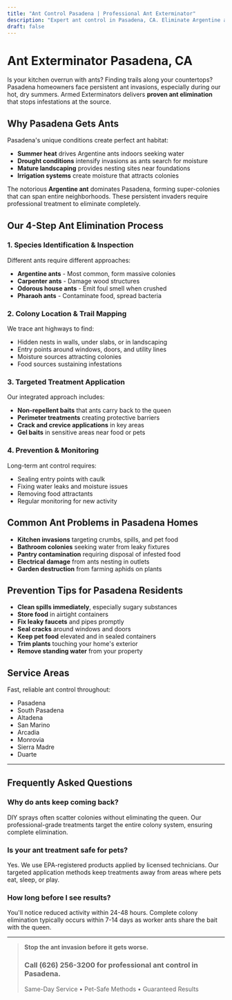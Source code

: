 ```yaml
---
title: "Ant Control Pasadena | Professional Ant Exterminator"
description: "Expert ant control in Pasadena, CA. Eliminate Argentine ants, carpenter ants, and more. Safe, effective treatments. Call (626) 256-3200 today."
draft: false
---
```


# Ant Exterminator Pasadena, CA

Is your kitchen overrun with ants? Finding trails along your countertops? Pasadena homeowners face persistent ant invasions, especially during our hot, dry summers. Armed Exterminators delivers **proven ant elimination** that stops infestations at the source.

## Why Pasadena Gets Ants

Pasadena's unique conditions create perfect ant habitat:
- **Summer heat** drives Argentine ants indoors seeking water
- **Drought conditions** intensify invasions as ants search for moisture
- **Mature landscaping** provides nesting sites near foundations
- **Irrigation systems** create moisture that attracts colonies

The notorious **Argentine ant** dominates Pasadena, forming super-colonies that can span entire neighborhoods. These persistent invaders require professional treatment to eliminate completely.

## Our 4-Step Ant Elimination Process

### 1. Species Identification & Inspection
Different ants require different approaches:
- **Argentine ants** - Most common, form massive colonies
- **Carpenter ants** - Damage wood structures
- **Odorous house ants** - Emit foul smell when crushed
- **Pharaoh ants** - Contaminate food, spread bacteria

### 2. Colony Location & Trail Mapping
We trace ant highways to find:
- Hidden nests in walls, under slabs, or in landscaping
- Entry points around windows, doors, and utility lines
- Moisture sources attracting colonies
- Food sources sustaining infestations

### 3. Targeted Treatment Application
Our integrated approach includes:
- **Non-repellent baits** that ants carry back to the queen
- **Perimeter treatments** creating protective barriers
- **Crack and crevice applications** in key areas
- **Gel baits** in sensitive areas near food or pets

### 4. Prevention & Monitoring
Long-term ant control requires:
- Sealing entry points with caulk
- Fixing water leaks and moisture issues
- Removing food attractants
- Regular monitoring for new activity

## Common Ant Problems in Pasadena Homes

- **Kitchen invasions** targeting crumbs, spills, and pet food
- **Bathroom colonies** seeking water from leaky fixtures
- **Pantry contamination** requiring disposal of infested food
- **Electrical damage** from ants nesting in outlets
- **Garden destruction** from farming aphids on plants

## Prevention Tips for Pasadena Residents

- **Clean spills immediately**, especially sugary substances
- **Store food** in airtight containers
- **Fix leaky faucets** and pipes promptly
- **Seal cracks** around windows and doors
- **Keep pet food** elevated and in sealed containers
- **Trim plants** touching your home's exterior
- **Remove standing water** from your property

## Service Areas

Fast, reliable ant control throughout:
- Pasadena
- South Pasadena
- Altadena
- San Marino
- Arcadia
- Monrovia
- Sierra Madre
- Duarte

---

## Frequently Asked Questions

### Why do ants keep coming back?
DIY sprays often scatter colonies without eliminating the queen. Our professional-grade treatments target the entire colony system, ensuring complete elimination.

### Is your ant treatment safe for pets?
Yes. We use EPA-registered products applied by licensed technicians. Our targeted application methods keep treatments away from areas where pets eat, sleep, or play.

### How long before I see results?
You'll notice reduced activity within 24-48 hours. Complete colony elimination typically occurs within 7-14 days as worker ants share the bait with the queen.

---

> **Stop the ant invasion before it gets worse.**  
> ### Call (626) 256-3200 for professional ant control in Pasadena.  
> Same-Day Service • Pet-Safe Methods • Guaranteed Results